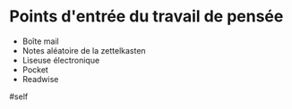 # Points d'entrée du travail de pensée

- Boîte mail
- Notes aléatoire de la zettelkasten
- Liseuse électronique
- Pocket
- Readwise

#self